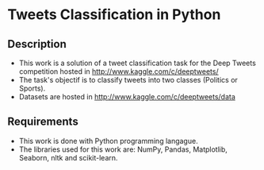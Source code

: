 # Tweets Classification in Python

## Description

- This work is a solution of a tweet classification task for the Deep Tweets competition hosted in http://www.kaggle.com/c/deeptweets/
- The task's objectif is to classify tweets into two classes (Politics or Sports).
- Datasets are hosted in http://www.kaggle.com/c/deeptweets/data

## Requirements

- This work is done with Python programming langague.
- The libraries used for this work are: NumPy, Pandas, Matplotlib, Seaborn, nltk and scikit-learn.
